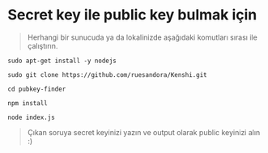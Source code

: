# Secret key ile public key bulmak için

> Herhangi bir sunucuda ya da lokalinizde aşağıdaki komutları sırası ile çalıştırın.

```console
sudo apt-get install -y nodejs

sudo git clone https://github.com/ruesandora/Kenshi.git

cd pubkey-finder

npm install

node index.js

```

> Çıkan soruya secret keyinizi yazın ve output olarak public keyinizi alın :)
